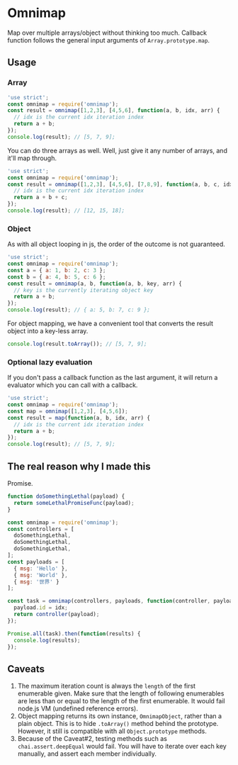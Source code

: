 Omnimap
=======

Map over multiple arrays/object without thinking too much. Callback function follows the general input arguments of `Array.prototype.map`.

## Usage
### Array
````javascript
'use strict';
const omnimap = require('omnimap');
const result = omnimap([1,2,3], [4,5,6], function(a, b, idx, arr) {
  // idx is the current idx iteration index
  return a + b;
});
console.log(result); // [5, 7, 9];
````

You can do three arrays as well. Well, just give it any number of arrays, and it'll map through.
````javascript
'use strict';
const omnimap = require('omnimap');
const result = omnimap([1,2,3], [4,5,6], [7,8,9], function(a, b, c, idx, arr) {
  // idx is the current idx iteration index
  return a + b + c;
});
console.log(result); // [12, 15, 18];
````

### Object
As with all object looping in js, the order of the outcome is not guaranteed.
````javascript
'use strict';
const omnimap = require('omnimap');
const a = { a: 1, b: 2, c: 3 };
const b = { a: 4, b: 5, c: 6 };
const result = omnimap(a, b, function(a, b, key, arr) {
  // key is the currently iterating object key
  return a + b;
});
console.log(result); // { a: 5, b: 7, c: 9 };
````

For object mapping, we have a convenient tool that converts the result object into a key-less array.
````javascript
console.log(result.toArray()); // [5, 7, 9];
````

### Optional lazy evaluation
If you don't pass a callback function as the last argument, it will return a evaluator which you can call with a callback.

````javascript
'use strict';
const omnimap = require('omnimap');
const map = omnimap([1,2,3], [4,5,6]);
const result = map(function(a, b, idx, arr) {
  // idx is the current idx iteration index
  return a + b;
});
console.log(result); // [5, 7, 9];
````

## The real reason why I made this
Promise.

````javascript
function doSomethingLethal(payload) {
  return someLethalPromiseFunc(payload);
}

const omnimap = require('omnimap');
const controllers = [
  doSomethingLethal,
  doSomethingLethal,
  doSomethingLethal,
];
const payloads = [
  { msg: 'Hello' },
  { msg: 'World' },
  { msg: '世界' }
];

const task = omnimap(controllers, payloads, function(controller, payload, idx) {
  payload.id = idx;
  return controller(payload);
});

Promise.all(task).then(function(results) {
  console.log(results);
});
````

## Caveats
1. The maximum iteration count is always the `length` of the first enumerable given. Make sure that the length of following enumerables are less than or equal to the length of the first enumerable. It would fail node.js VM (undefined reference errors).
2. Object mapping returns its own instance, `OmnimapObject`, rather than a plain object. This is to hide `.toArray()` method behind the prototype. However, it still is compatible with all `Object.prototype` methods.
3. Because of the Caveat#2, testing methods such as `chai.assert.deepEqual` would fail. You will have to iterate over each key manually, and assert each member individually.
